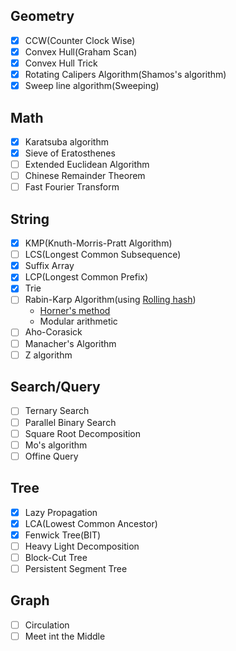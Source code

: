 ## Geometry
  - [x] CCW(Counter Clock Wise)<br>
  - [x] Convex Hull(Graham Scan)<br>
  - [x] Convex Hull Trick<br>
  - [x] Rotating Calipers Algorithm(Shamos's algorithm)<br>
  - [x] Sweep line algorithm(Sweeping)<br>
  
## Math
  - [x] Karatsuba algorithm<br>
  - [x] Sieve of Eratosthenes<br>
  - [ ] Extended Euclidean Algorithm<br>
  - [ ] Chinese Remainder Theorem<br>
  - [ ] Fast Fourier Transform<br>

## String
  - [x] KMP(Knuth-Morris-Pratt Algorithm)<br>
  - [ ] LCS(Longest Common Subsequence)<br>
  - [x] Suffix Array<br>
  - [x] LCP(Longest Common Prefix)<br>
  - [x] Trie<br>
  - [ ] Rabin-Karp Algorithm(using [Rolling hash](https://en.wikipedia.org/wiki/Rolling_hash))<br>
    * [Horner's method](https://jackpot53.tistory.com/119)<br>
    * Modular arithmetic<br>
  - [ ] Aho-Corasick<br>
  - [ ] Manacher's Algorithm<br>
  - [ ] Z algorithm<br>
  
## Search/Query
  - [ ] Ternary Search<br>
  - [ ] Parallel Binary Search<br>
  - [ ] Square Root Decomposition<br>
  - [ ] Mo's algorithm<br>
  - [ ] Offine Query<br>
  
## Tree
  - [x] Lazy Propagation<br>
  - [x] LCA(Lowest Common Ancestor)<br>
  - [x] Fenwick Tree(BIT)<br>
  - [ ] Heavy Light Decomposition<br>
  - [ ] Block-Cut Tree<br>
  - [ ] Persistent Segment Tree<br>

## Graph
  - [ ] Circulation<br>
  - [ ] Meet int the Middle<br>

